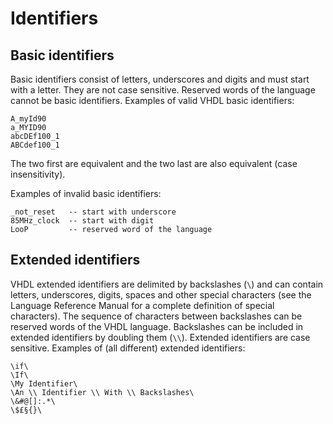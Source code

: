 <!--
Copyright (C) Telecom Paris
Copyright (C) Renaud Pacalet (renaud.pacalet@telecom-paris.fr)

This file must be used under the terms of the CeCILL. This source
file is licensed as described in the file COPYING, which you should
have received as part of this distribution. The terms are also
available at:
http://www.cecill.info/licences/Licence_CeCILL_V1.1-US.txt
-->

# Identifiers

## Basic identifiers

Basic identifiers consist of letters, underscores and digits and must start with a letter. They are not case sensitive. Reserved words of the language cannot be basic identifiers. Examples of valid VHDL basic identifiers:

    A_myId90
    a_MYID90
    abcDEf100_1
    ABCdef100_1

The two first are equivalent and the two last are also equivalent (case insensitivity).

Examples of invalid basic identifiers:

    _not_reset   -- start with underscore
    85MHz_clock  -- start with digit
    LooP         -- reserved word of the language

## Extended identifiers

VHDL extended identifiers are delimited by backslashes (`\`) and can contain letters, underscores, digits, spaces and other special characters (see the Language Reference Manual for a complete definition of special characters). The sequence of characters between backslashes can be reserved words of the VHDL language. Backslashes can be included in extended identifiers by doubling them (`\\`). Extended identifiers are case sensitive. Examples of (all different) extended identifiers:

    \if\
    \If\
    \My Identifier\
    \An \\ Identifier \\ With \\ Backslashes\
    \&#@[]:.*\
    \$£§{}\

<!-- vim: set tabstop=4 softtabstop=4 shiftwidth=4 expandtab textwidth=0: -->
